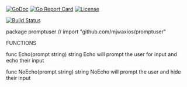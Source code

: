 [![GoDoc](https://godoc.org/github.com/mjwaxios/promptuser?status.svg)](https://godoc.org/github.com/mjwaxios/promptuser)
[![Go Report Card](https://goreportcard.com/badge/github.com/mjwaxios/promptuser)](https://goreportcard.com/report/github.com/mjwaxios/promptuser)
[![License](https://img.shields.io/badge/LICENSE-Apache2.0-ff69b4.svg)](http://www.apache.org/licenses/LICENSE-2.0.html)

[![Build Status](https://travis-ci.org/mjwaxios/promptuser.svg?branch=master)](https://travis-ci.org/mjwaxios/promptuser)

package promptuser // import "github.com/mjwaxios/promptuser"

FUNCTIONS

func Echo(prompt string) string
    Echo will prompt the user for input and echo their input

func NoEcho(prompt string) string
    NoEcho will prompt the user and hide their input
